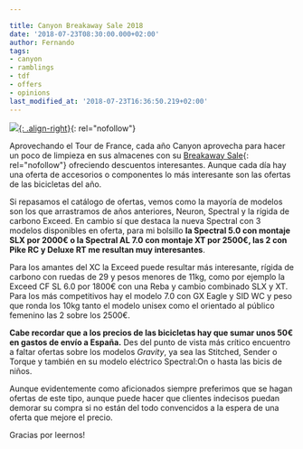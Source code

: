 ```yaml
---

title: Canyon Breakaway Sale 2018
date: '2018-07-23T08:30:00.000+02:00'
author: Fernando
tags:
- canyon
- ramblings
- tdf
- offers
- opinions
last_modified_at: '2018-07-23T16:36:50.219+02:00'
---
```

[![](https://3.bp.blogspot.com/-B54IYZd6tvE/W1XiZm9gBYI/AAAAAAAABDo/ILoNtPWpBm0ng0oeZ0aRkOjtFttbM3bIQCLcBGAs/s200/spectral%2Bal%2B7%2B2018.jpg){: .align-right}](https://www.canyon.com/en-es/specials/breakaway-sale/mtb-gravity/){: rel="nofollow"}

Aprovechando el Tour de France, cada año Canyon aprovecha para hacer un poco de limpieza en sus almacenes con su [Breakaway Sale](https://www.canyon.com/en-es/specials/breakaway-sale/mtb-gravity/){: rel="nofollow"} ofreciendo descuentos interesantes. Aunque cada día hay una oferta de accesorios o componentes lo más interesante son las ofertas de las bicicletas del año.  
  
Si repasamos el catálogo de ofertas, vemos como la mayoría de modelos son los que arrastramos de años anteriores, Neuron, Spectral y la rígida de carbono Exceed. En cambio sí que destaca la nueva Spectral con 3 modelos disponibles en oferta, para mi bolsillo **la Spectral 5.0 con montaje SLX por 2000€ o la Spectral AL 7.0 con montaje XT por 2500€, las 2 con Pike RC y Deluxe RT  me resultan muy interesantes**.  
  
Para los amantes del XC la Exceed puede resultar más interesante, rígida de carbono con ruedas de 29 y pesos menores de 11kg, como por ejemplo la Exceed CF SL 6.0 por 1800€ con una Reba y cambio combinado SLX y XT. Para los más competitivos hay el modelo 7.0 con GX Eagle y SID WC y peso que ronda los 10kg tanto el modelo unisex como el orientado al público femenino las 2 sobre los 2500€.  
  
**Cabe recordar que a los precios de las bicicletas hay que sumar unos 50€ en gastos de envío a España.** Des del punto de vista más crítico encuentro a faltar ofertas sobre los modelos _Gravity_, ya sea las Stitched, Sender o Torque y también en su modelo eléctrico Spectral:On o hasta las bicis de niños.  
  
Aunque evidentemente como aficionados siempre preferimos que se hagan ofertas de este tipo, aunque puede hacer que clientes indecisos puedan demorar su compra si no están del todo convencidos a la espera de una oferta que mejore el precio.  
  
Gracias por leernos!
